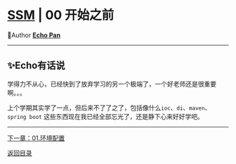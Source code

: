 # [SSM](./index.md) | 00 开始之前<!-- omit in toc -->

🌸Author [**Echo Pan**](https://github.com/echopan)

***

## ✨Echo有话说<!-- omit in toc -->

学得力不从心，已经快到了放弃学习的另一个极端了，一个好老师还是很重要啊。。。

上个学期其实学了一点，但后来不了了之了，包括像什么`ioc`、`di`、`maven`、`spring boot` 这些东西现在我已经全部忘光了，还是静下心来好好学吧。

***

[下一章：01.环境配置](./01.环境配置.md)  

[返回目录](./index.md)
